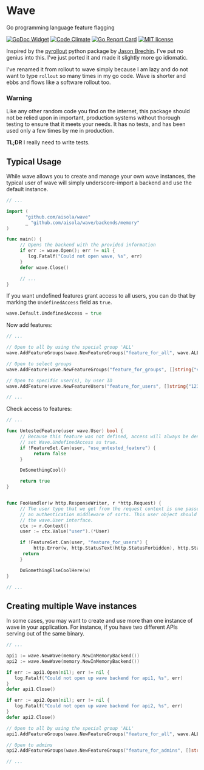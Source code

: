 Wave
====

Go programming language feature flagging

[![GoDoc Widget](https://godoc.org/github.com/aisola/wave?status.svg)](https://godoc.org/github.com/aisola/wave)
[![Code Climate](https://codeclimate.com/github/aisola/wave/badges/gpa.svg)](https://codeclimate.com/github/aisola/wave)
[![Go Report Card](https://goreportcard.com/badge/github.com/aisola/wave)](https://goreportcard.com/report/github.com/aisola/wave)
[![MIT license](http://img.shields.io/badge/license-MIT-brightgreen.svg)](http://opensource.org/licenses/MIT)

Inspired by the [pyrollout](https://github.com/brechin/pyrollout) python
package by [Jason Brechin](https://github.com/brechin). I've put no genius
into this. I've just ported it and made it slightly more go idiomatic.

I've renamed it from rollout to wave simply because I am lazy and do not want
to type `rollout` so many times in my go code. Wave is shorter and ebbs and
flows like a software rollout too.

### Warning

Like any other random code you find on the internet, this package should not be
relied upon in important, production systems without thorough testing to ensure
that it meets your needs. It has no tests, and has been used only a few times by
me in production.

**TL;DR** I really need to write tests.

## Typical Usage

While wave allows you to create and manage your own wave instances, the typical
user of wave will simply underscore-import a backend and use the default instance.

```go
// ...

import (
       "github.com/aisola/wave"
       _ "github.com/aisola/wave/backends/memory"
)

func main() {
     // Opens the backend with the provided information
     if err := wave.Open(); err != nil {
     	log.Fatalf("Could not open wave, %s", err)
     }
     defer wave.Close()

     // ...
}
```

If you want undefined features grant access to all users, you can do that by
marking the `UndefinedAccess` field as `true`.

```go
wave.Default.UndefinedAccess = true
```

Now add features:

```go
// ...

// Open to all by using the special group 'ALL'
wave.AddFeatureGroups(wave.NewFeatureGroups("feature_for_all", wave.ALL))

// Open to select groups
wave.AddFeature(wave.NewFeatureGroups("feature_for_groups", []string{"vip", "early-adopter"}))

// Open to specific user(s), by user ID
wave.AddFeature(wave.NewFeatureUsers("feature_for_users", []string{"123", "456", "789"}))

// ...
```

Check access to features:

```go
// ...

func UntestedFeature(user wave.User) bool {
     // Because this feature was not defined, access will always be denied, unless you've
     // set Wave.UndefinedAccess as true.
     if !FeatureSet.Can(user, "use_untested_feature") {
     	  return false
     }

     DoSomethingCool()

     return true
}


func FooHandler(w http.ResponseWriter, r *http.Request) {
     // The user type that we get from the request context is one passed in by
     // an authentication middleware of sorts. This user object should implement
     // the wave.User interface.
     ctx := r.Context()
     user := ctx.Value("user").(*User)

     if !FeatureSet.Can(user, "feature_for_users") {
     	  http.Error(w, http.StatusText(http.StatusForbidden), http.StatusForbidden)
	  return
     }

     DoSomethingElseCoolHere(w)
}

// ...
```

## Creating multiple Wave instances

In some cases, you may want to create and use more than one instance of wave in
your application. For instance, if you have two different APIs serving out of
the same binary.

```go
// ...

api1 := wave.NewWave(memory.NewInMemoryBackend())
api2 := wave.NewWave(memory.NewInMemoryBackend())

if err := api1.Open(nil); err != nil {
   log.Fatalf("Could not open up wave backend for api1, %s", err)
}
defer api1.Close()

if err := api2.Open(nil); err != nil {
   log.Fatalf("Could not open up wave backend for api2, %s", err)
}
defer api2.Close()

// Open to all by using the special group 'ALL'
api1.AddFeatureGroups(wave.NewFeatureGroups("feature_for_all", wave.ALL))

// Open to admins
api2.AddFeatureGroups(wave.NewFeatureGroups("feature_for_admins", []string{"admins"}))

// ...
```

